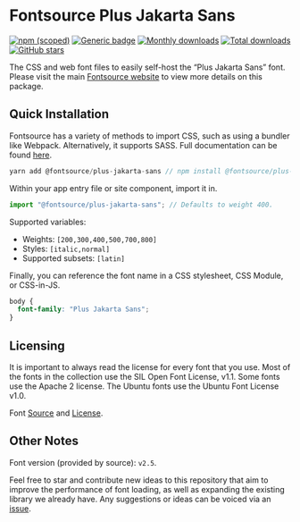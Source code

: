 # Fontsource Plus Jakarta Sans

[![npm (scoped)](https://img.shields.io/npm/v/@fontsource/plus-jakarta-sans?color=brightgreen)](https://www.npmjs.com/package/@fontsource/plus-jakarta-sans) [![Generic badge](https://img.shields.io/badge/fontsource-passing-brightgreen)](https://github.com/fontsource/fontsource) [![Monthly downloads](https://badgen.net/npm/dm/@fontsource/plus-jakarta-sans)](https://github.com/fontsource/fontsource) [![Total downloads](https://badgen.net/npm/dt/@fontsource/plus-jakarta-sans)](https://github.com/fontsource/fontsource) [![GitHub stars](https://img.shields.io/github/stars/fontsource/fontsource.svg?style=social&label=Star)](https://github.com/fontsource/fontsource/stargazers)

The CSS and web font files to easily self-host the “Plus Jakarta Sans” font. Please visit the main [Fontsource website](https://fontsource.org/fonts/plus-jakarta-sans) to view more details on this package.

## Quick Installation

Fontsource has a variety of methods to import CSS, such as using a bundler like Webpack. Alternatively, it supports SASS. Full documentation can be found [here](https://fontsource.org/docs/introduction).

```javascript
yarn add @fontsource/plus-jakarta-sans // npm install @fontsource/plus-jakarta-sans
```

Within your app entry file or site component, import it in.

```javascript
import "@fontsource/plus-jakarta-sans"; // Defaults to weight 400.
```

Supported variables:

- Weights: `[200,300,400,500,700,800]`
- Styles: `[italic,normal]`
- Supported subsets: `[latin]`

Finally, you can reference the font name in a CSS stylesheet, CSS Module, or CSS-in-JS.

```css
body {
  font-family: "Plus Jakarta Sans";
}
```

## Licensing

It is important to always read the license for every font that you use.
Most of the fonts in the collection use the SIL Open Font License, v1.1. Some fonts use the Apache 2 license. The Ubuntu fonts use the Ubuntu Font License v1.0.

Font [Source](https://github.com/tokotype/PlusJakartaSans) and [License](https://github.com/tokotype/PlusJakartaSans/blob/master/LICENSE.md).

## Other Notes

Font version (provided by source): `v2.5`.

Feel free to star and contribute new ideas to this repository that aim to improve the performance of font loading, as well as expanding the existing library we already have. Any suggestions or ideas can be voiced via an [issue](https://github.com/fontsource/fontsource/issues).
